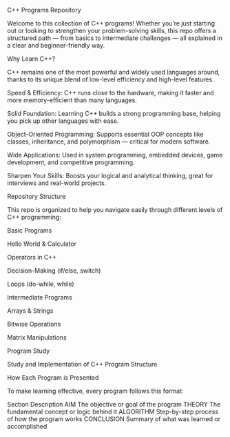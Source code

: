 C++ Programs Repository

Welcome to this collection of C++ programs! Whether you’re just starting out or looking to strengthen your problem-solving skills, this repo offers a structured path — from basics to intermediate challenges — all explained in a clear and beginner-friendly way.

Why Learn C++?

C++ remains one of the most powerful and widely used languages around, thanks to its unique blend of low-level efficiency and high-level features.

Speed & Efficiency: C++ runs close to the hardware, making it faster and more memory-efficient than many languages.

Solid Foundation: Learning C++ builds a strong programming base, helping you pick up other languages with ease.

Object-Oriented Programming: Supports essential OOP concepts like classes, inheritance, and polymorphism — critical for modern software.

Wide Applications: Used in system programming, embedded devices, game development, and competitive programming.

Sharpen Your Skills: Boosts your logical and analytical thinking, great for interviews and real-world projects.

Repository Structure

This repo is organized to help you navigate easily through different levels of C++ programming:

Basic Programs

Hello World & Calculator

Operators in C++

Decision-Making (if/else, switch)

Loops (do-while, while)

Intermediate Programs

Arrays & Strings

Bitwise Operations

Matrix Manipulations

Program Study

Study and Implementation of C++ Program Structure

How Each Program is Presented

To make learning effective, every program follows this format:

Section	Description
AIM	The objective or goal of the program
THEORY	The fundamental concept or logic behind it
ALGORITHM	Step-by-step process of how the program works
CONCLUSION	Summary of what was learned or accomplished
